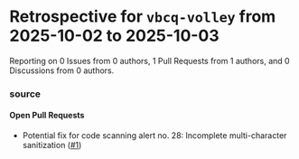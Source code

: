 # Retrospective for `vbcq-volley` from 2025-10-02 to 2025-10-03

Reporting on 0 Issues from 0 authors, 1 Pull Requests from 1 authors, and 0 Discussions from 0 authors.


### source

#### Open Pull Requests

- Potential fix for code scanning alert no. 28: Incomplete multi-character sanitization ([#1](https://github.com/vbcq-volley/source/pull/1))